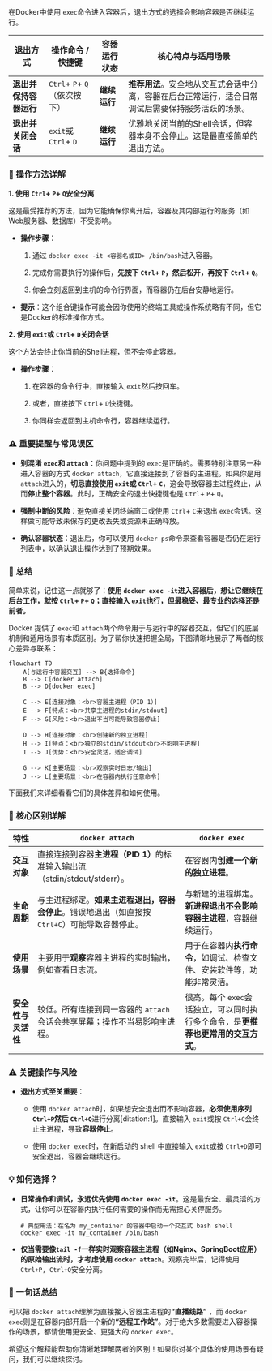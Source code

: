 在Docker中使用 `exec`命令进入容器后，退出方式的选择会影响容器是否继续运行。

|退出方式|操作命令 / 快捷键|容器运行状态|核心特点与适用场景|
|---|---|---|---|
|​**​退出并保持容器运行​**​|`Ctrl`+ `P`+ `Q`（依次按下）|​**​继续运行​**​|​**​推荐用法​**​。安全地从交互式会话中分离，容器在后台正常运行，适合日常调试后需要保持服务活跃的场景。|
|​**​退出并关闭会话​**​|`exit`或 `Ctrl`+ `D`|​**​继续运行​**​|优雅地关闭当前的Shell会话，但容器本身不会停止。这是最直接简单的退出方法。|

### 🔧 操作方法详解

​**​1. 使用 `Ctrl`+ `P`+ `Q`安全分离​**​

这是最受推荐的方法，因为它能确保你离开后，容器及其内部运行的服务（如Web服务器、数据库）不受影响。

- ​**​操作步骤​**​：
    
    1. 通过 `docker exec -it <容器名或ID> /bin/bash`进入容器。
        
    2. 完成你需要执行的操作后，​**​先按下 `Ctrl`+ `P`，然后松开，再按下 `Ctrl`+ `Q`​**​。
        
    3. 你会立刻返回到主机的命令行界面，而容器仍在后台安静地运行。
        
    
- ​**​提示​**​：这个组合键操作可能会因你使用的终端工具或操作系统略有不同，但它是Docker的标准操作方式。
    

​**​2. 使用 `exit`或 `Ctrl`+ `D`关闭会话​**​

这个方法会终止你当前的Shell进程，但不会停止容器。

- ​**​操作步骤​**​：
    
    1. 在容器的命令行中，直接输入 `exit`然后按回车。
        
    2. 或者，直接按下 `Ctrl`+ `D`快捷键。
        
    3. 你同样会返回到主机命令行，容器继续运行。
        
    

### ⚠️ 重要提醒与常见误区

- ​**​别混淆 `exec`和 `attach`​**​：你问题中提到的 `exec`是正确的。需要特别注意另一种进入容器的方式 `docker attach`，它直接连接到了容器的主进程。如果你是用 `attach`进入的，​**​切忌直接使用 `exit`或 `Ctrl`+ `C`​**​，这会导致容器主进程终止，从而​**​停止整个容器​**​。此时，正确安全的退出快捷键也是 `Ctrl`+ `P`+ `Q`。
    
- ​**​强制中断的风险​**​：避免直接关闭终端窗口或使用 `Ctrl`+ `C`来退出 `exec`会话。这样做可能导致未保存的更改丢失或资源未正确释放。
    
- ​**​确认容器状态​**​：退出后，你可以使用 `docker ps`命令来查看容器是否仍在运行列表中，以确认退出操作达到了预期效果。
    

### 💎 总结

简单来说，记住这一点就够了：​**​使用 `docker exec -it`进入容器后，想让它继续在后台工作，就按 `Ctrl`+ `P`+ `Q`；直接输入 `exit`也行，但最稳妥、最专业的选择还是前者。​**​



Docker 提供了 `exec`和 `attach`两个命令用于与运行中的容器交互，但它们的底层机制和适用场景有本质区别。为了帮你快速把握全局，下图清晰地展示了两者的核心差异与联系：

```
flowchart TD
    A[与运行中容器交互] --> B{选择命令}
    B --> C[docker attach]
    B --> D[docker exec]
    
    C --> E[连接对象：<br>容器主进程（PID 1）]
    E --> F[特点：<br>共享主进程的stdin/stdout]
    F --> G[风险：<br>退出不当可能导致容器停止]
    
    D --> H[连接对象：<br>创建新的独立进程]
    H --> I[特点：<br>独立的stdin/stdout<br>不影响主进程]
    I --> J[优势：<br>安全灵活，适合调试]
    
    G --> K[主要场景：<br>观察实时日志/输出]
    J --> L[主要场景：<br>在容器内执行任意命令]
```

下面我们来详细看看它们的具体差异和如何使用。

### 🔧 核心区别详解

|特性|`docker attach`|`docker exec`|
|---|---|---|
|​**​交互对象​**​|直接连接到容器​**​主进程（PID 1）​**​ 的标准输入输出流（stdin/stdout/stderr）。|在容器内​**​创建一个新的独立进程​**​。|
|​**​生命周期​**​|与主进程绑定。​**​如果主进程退出，容器会停止​**​。错误地退出（如直接按 `Ctrl+C`）可能导致容器停止。|与新建的进程绑定。​**​新进程退出不会影响容器主进程​**​，容器继续运行。|
|​**​使用场景​**​|主要用于​**​观察​**​容器主进程的实时输出，例如查看日志流。|用于在容器内​**​执行命令​**​，如调试、检查文件、安装软件等，功能非常灵活。|
|​**​安全性与灵活性​**​|较低。所有连接到同一容器的 `attach`会话会共享屏幕；操作不当易影响主进程。|很高。每个 `exec`会话独立，可以同时执行多个命令，是​**​更推荐也更常用的交互方式​**​。|

### ⚠️ 关键操作与风险

- ​**​退出方式至关重要​**​：
    
    - 使用 `docker attach`时，如果想安全退出而不影响容器，​**​必须使用序列 `Ctrl+P`然后 `Ctrl+Q`​**​ 进行分离[ditation:1]。直接输入 `exit`或按 `Ctrl+C`会终止主进程，导致​**​容器停止​**​。
        
    - 使用 `docker exec`时，在新启动的 shell 中直接输入 `exit`或按 `Ctrl+D`即可安全退出，容器会继续运行。
        
    

### 💡 如何选择？

- ​**​日常操作和调试，永远优先使用 `docker exec -it`​**​。这是最安全、最灵活的方式，让你可以在容器内执行任何需要的操作而无需担心关停服务。
    
    ```
    # 典型用法：在名为 my_container 的容器中启动一个交互式 bash shell
    docker exec -it my_container /bin/bash
    ```
    
- ​**​仅当需要像`tail -f`一样实时观察容器主进程（如Nginx、SpringBoot应用）的原始输出流时，才考虑使用 `docker attach`​**​。观察完毕后，记得使用 `Ctrl+P, Ctrl+Q`安全分离。
    

### 💎 一句话总结

可以把 `docker attach`理解为直接接入容器主进程的 ​**​“直播线路”​**​ ，而 `docker exec`则是在容器内部开启一个新的 ​**​“远程工作站”​**​ 。对于绝大多数需要进入容器操作的场景，都请使用更安全、更强大的 `docker exec`。

希望这个解释能帮助你清晰地理解两者的区别！如果你对某个具体的使用场景有疑问，我们可以继续探讨。